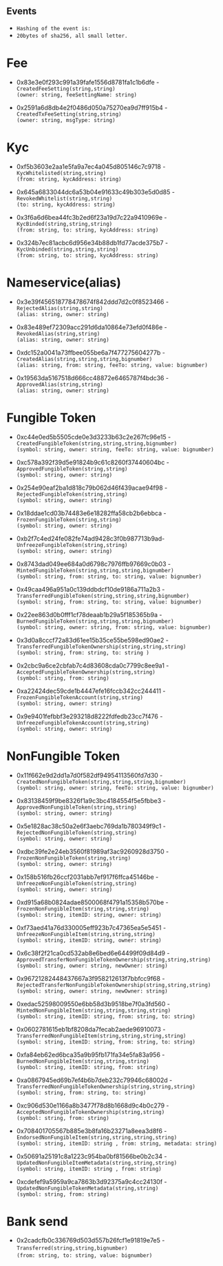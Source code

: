 ## Events
* `Hashing of the event is:`
* `20bytes of sha256, all small letter.`

# Fee
* 0x83e3e0f293c991a39fafe1556d8781fa1c1b6dfe - `CreatedFeeSetting(string,string)`  
`(owner: string, feeSettingName: string)`  

* 0x2591a6d8db4e2f0486d050a75270ea9d7ff915b4 - `CreatedTxFeeSetting(string,string)`    
`(owner: string, msgType: string)`  

# Kyc
* 0xf5b3603e2aa1e5fa9a7ec4a045d805146c7c9718 - `KycWhitelisted(string,string)`  
`(from: string, kycAddress: string)`  

* 0x645a6833044dc6a53b04e91633c49b303e5d0d85 - `RevokedWhitelist(string,string)`  
`(to: string, kycAddress: string)`  

*  0x3f6a6d6bea44fc3b2ed6f23a19d7c22a9410969e - `KycBinded(string,string,string)`  
`(from: string, to: string, kycAddress: string)`    

* 0x324b7ec81acbc6d956e34b88db1fd77acde375b7 - `KycUnbinded(string,string,string)`  
`(from: string, to: string, kycAddress: string)`  

# Nameservice(alias)
* 0x3e39f456518778478674f842ddd7d2c0f8523466 - `RejectedAlias(string,string)`  
`(alias: string, owner: string)`  
  
* 0x83e489ef72309acc291d6da10864e73efd0f486e - `RevokedAlias(string,string)`  
`(alias: string, owner: string)`  

* 0xdc152a0041a73ffbee055be6a7f477275604277b - `CreatedAlias(string,string,string,bignumber)`  
`(alias: string, from: string, feeTo: string, value: bignumber)`  

* 0x19563da5167518d666cc48872e6465787f4bdc36 - `ApprovedAlias(string,string)`  
`(alias: string, owner: string)`  

# Fungible Token
* 0xc44e0ed5b5505cde0e3d3233b63c2e267fc96e15 - `CreatedFungibleToken(string,string,string,bignumber)`  
`(symbol: string, owner: string, feeTo: string, value: bignumber)`  

* 0xc578a392f39d5e91824b9c61c8260f37440604bc - `ApprovedFungibleToken(string,string)`  
 `(symbol: string, owner: string)`  

* 0x254e90eaf2ba1d818c79b062d46f439acae94f98 - `RejectedFungibleToken(string,string)`  
`(symbol: string, owner: string)`  

* 0x18ddae1cd03b74483e6e18282ffa58cb2b6ebbca - `FrozenFungibleToken(string,string)`  
`(symbol: string, owner: string)`  

* 0xb2f7c4ed24fe082fe74ad9428c3f0b987713b9ad- `UnfreezeFungibleToken(string,string)`  
`(symbol: string, owner: string)`  

* 0x8743dad049ee684a0d6798c7976ffb97669c0b03 - `MintedFungibleToken(string,string,string,bignumber)`  
`(symbol: string, from: string, to: string, value: bignumber)`  

* 0x49caa496a951a0c139ddbdcf10de9186a711a2b3 - `TransferredFungibleToken(string,string,string,bignumber)`  
`(symbol: string, from: string, to: string, value: bignumber)`  

* 0x22ee863d0b0fff1cf78deaab1b29a5f185365b9a - `BurnedFungibleToken(string,string,string,bignumber)`  
`(symbol: string, owner: string, from: string, value: bignumber)`  

* 0x3d0a8cccf72a83d61ee15b35ce55be598ed90ae2 - `TransferredFungibleTokenOwnership(string,string,string)`  
`(symbol: string, from: string, to: string )`  

* 0x2cbc9a6ce2cbfab7c4d83608cda0c7799c8ee9a1 - `AcceptedFungibleTokenOwnership(string,string)`  
`(symbol: string, from: string)`  

* 0xa22424dec59cde1b4447efe16fccb342cc244411 - `FrozenFungibleTokenAccount(string,string)`  
`(symbol: string, owner: string)`  

* 0x9e9401fefbbf3e293218d8222fdfedb23cc7f476 - `UnfreezeFungibleTokenAccount(string,string)`  
`(symbol: string, owner: string)`  

# NonFungible Token
* 0x11f662e9d2dd1a7d0f582df94954113560fd7d30 - `CreatedNonFungibleToken(string,string,string,bignumber)`  
`(symbol: string, owner: string, feeTo: string, value: bignumber)`  

* 0x83138459f9be8326f1a9c3bc4184554f5e5fbbe3 - `ApprovedNonFungibleToken(string,string)`  
`(symbol: string, owner: string)`  

* 0x5e1828ac38c50a2e6f3aebc769da1b780349f9c1 - `RejectedNonFungibleToken(string,string)`  
`(symbol: string, owner: string)`  

* 0xdbc39fe2e24eb3560f81989af3ac9260928d3750 - `FrozenNonFungibleToken(string,string)`  
`(symbol: string, owner: string)`  

* 0x158b516fb26ccf2031abb7ef917f6ffca45146be - `UnfreezeNonFungibleToken(string,string)`  
`(symbol: string, owner: string)`  

* 0xd915a68b0824adae8500068f4791a15358b570be - `FrozenNonFungibleItem(string,string,string)`  
`(symbol: string, itemID: string, owner: string)`  

* 0xf73aed41a76d330005eff923b7c47365ea5e5451 - `UnfreezeNonFungibleItem(string,string,string)`  
`(symbol: string, itemID: string, owner: string)`  

* 0x6c38f2f21ca0cd532ab8e6bed6e64499f09d84d9 - `ApprovedTransferNonFungibleTokenOwnership(string,string,string)`  
`(symbol: string, owner: string, newOwner: string)`  

* 0x96721282448437667a3f958212613f7bbfcc9f68 - `RejectedTransferNonFungibleTokenOwnership(string,string,string)`  
`(symbol: string, owner: string, newOwner: string)`  

* 0xedac52598009550e6bb58d3b9518be7f0a3fd560 - `MintedNonFungibleItem(string,string,string,string)`  
`(symbol: string, itemID: string, from: string, to: string)`  

* 0x0602781615eb1bf8208da7fecab2aede96910073 - `TransferredNonFungibleItem(string,string,string,string)`  
`(symbol: string, itemID: string, from: string, to: string)`  

* 0xfa84eb62ed6bca35a9b95fb171fa34e5fa83a956 - `BurnedNonFungibleItem(string,string,string)`  
`(symbol: string, itemID: string, from: string)`  

* 0xa0867945ed69b7ef4b6b7deb232c79946c68002d - `TransferredNonFungibleTokenOwnership(string,string,string)`  
`(symbol: string, from: string, to: string)`  

* 0xc906d530e1166a8b3477f78d8b1668d9c4b0c279 - `AcceptedNonFungibleTokenOwnership(string,string)`  
`(symbol: string, from: string)`  

* 0x708401705567b885e3b8fa16b23271a8eea3d8f6 - `EndorsedNonFungibleItem(string,string,string,string)`  
`(symbol: string, itemID: string , from: string, metadata: string)`  

* 0x50691a25191c8a1223c954ba0bf81566be0b2c34 - `UpdatedNonFungibleItemMetadata(string,string,string)`  
`(symbol: string, itemID: string , from: string)`  

* 0xcdefef9a5959a9ca7863b3d92375a9c4cc24130f - `UpdatedNonFungibleTokenMetadata(string,string)`  
`(symbol: string, from: string)`  

# Bank send
* 0x2cadcfb0c336769d503d557b26fcf1e91819e7e5 - `Transferred(string,string,bignumber)`  
`(from: string, to: string, value: bignumber)`
